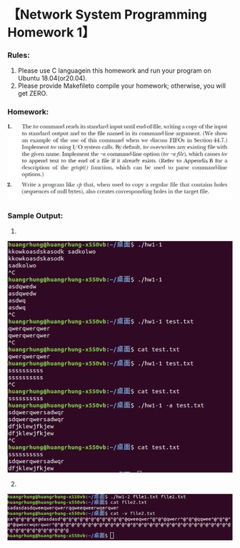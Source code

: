 # 【Network System Programming Homework 1】

### Rules:
1. Please use C languagein this homework and run your program on Ubuntu 18.04(or20.04).
2. Please provide Makefileto compile your homework; otherwise, you will get ZERO.

### Homework:

![](https://github.com/rbsyeh/SP_HW_NSYSU/blob/main/HW1/pic/Description.bmp)
### Sample Output:
1.
![](https://github.com/rbsyeh/SP_HW_NSYSU/blob/main/HW1/pic/Output1.bmp)

2.
![](https://github.com/rbsyeh/SP_HW_NSYSU/blob/main/HW1/pic/Output2.bmp)
